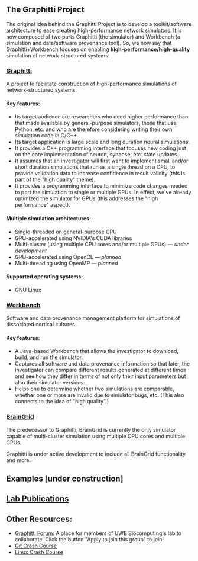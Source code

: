 ## The Graphitti Project

The original idea behind the Graphitti Project is to develop a toolkit/software architecture to ease creating high-performance network simulators. It is now composed of two parts Graphitti (the simulator) and Workbench (a simulation and data/software provenance tool). So, we now say that Graphitti+Workbench focuses on enabling **high-performance/high-quality** simulation of network-structured systems.

### [Graphitti](https://uwb-biocomputing.github.io/Graphitti/)

A project to facilitate construction of high-performance simulations of network-structured systems.

#### Key features:
- Its target audience are researchers who need higher performance than that made available by general-purpose simulators, those that use Python, etc. and who are therefore considering writing their own simulation code in C/C++.
- Its target application is large scale and long duration neural simulations.
- It provides a C++ programming interface that focuses new coding just on the core implementation of neuron, synapse, etc. state updates.
- It assumes that an investigator will first want to implement small and/or short duration simulations that run as a single thread on a CPU, to provide validation data to increase confidence in result validity (this is part of the "high quality" theme).
- It provides a programming interface to minimize code changes needed to port the simulation to single or multiple GPUs. In effect, we've already optimized the simulator for GPUs (this addresses the "high performance" aspect).

#### Multiple simulation architectures:

- Single-threaded on general-purpose CPU
- GPU-accelerated using NVIDIA's CUDA libraries
- Multi-cluster (using multiple CPU cores and/or multiple GPUs) — *under development*
- GPU-accelerated using OpenCL — *planned*
- Multi-threading using OpenMP — *planned*

#### Supported operating systems:

- GNU Linux


### [Workbench](https://UWB-Biocomputing.github.io/WorkBench/)

Software and data provenance management platform for simulations of dissociated cortical cultures.

#### Key features:
- A Java-based Workbench that allows the investigator to download, build, and run the simulator.
- Captures all software and data provenance information so that later, the investigator can compare different results generated at different times and see how they differ in terms of not only their input parameters but also their simulator versions. 
- Helps one to determine whether two simulations are comparable, whether one or more are invalid due to simulator bugs, etc. (This also connects to the idea of "high quality".)

### [BrainGrid](https://uwb-biocomputing.github.io/BrainGrid/)

The predecessor to Graphitti, BrainGrid is currently the only simulator capable of multi-cluster simulation using multiple CPU cores and multiple GPUs. 

Graphitti is under active development to include all BrainGrid functionality and more. 

## Examples [under construction]


## [Lab Publications](lab-publications.md) 

## Other Resources:

- [Graphitti Forum](https://groups.google.com/g/uwb-braingrid): A place for members of UWB Biocomputing's lab to collaborate. Click the button "Apply to join this group" to join!
- [Git Crash Course](https://github.com/UWB-Biocomputing/BrainGrid/wiki/Git-Crash-Course)
- [Linux Crash Course](https://github.com/UWB-Biocomputing/BrainGrid/wiki/Linux-Crash-Course)
